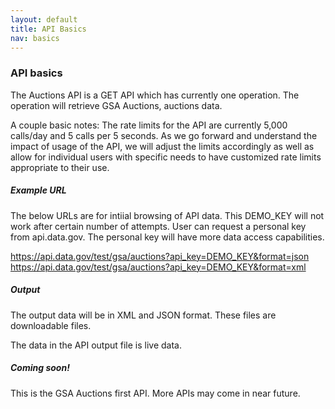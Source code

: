 ```yaml
---
layout: default
title: API Basics
nav: basics
---
```


### API basics

The Auctions API is a GET API which has currently one operation. The operation will retrieve GSA Auctions, auctions data.  

A couple basic notes: The rate limits for the API are currently 5,000 calls/day and 5 calls per 5 seconds. As we go forward and understand the impact of usage of the API, we will adjust the limits accordingly as well as allow for individual users with specific needs to have customized rate limits appropriate to their use.

##### Example URL

The below URLs are for intiial browsing of API data. This DEMO_KEY will not work after certain number of attempts. User can  request a personal key from api.data.gov. The personal key will have more data access capabilities.    

 https://api.data.gov/test/gsa/auctions?api_key=DEMO_KEY&format=json
 https://api.data.gov/test/gsa/auctions?api_key=DEMO_KEY&format=xml

##### Output

The output data will be in XML and JSON format. These files are downloadable files.

The data in the API output file is live data.  

##### Coming soon! 

This is the GSA Auctions first API. More APIs may come in near future.

<body id="basics"></body>

